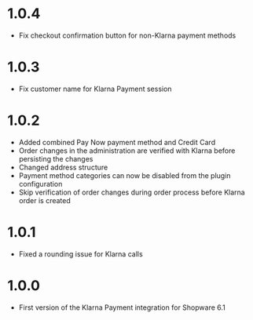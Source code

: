 # 1.0.4
- Fix checkout confirmation button for non-Klarna payment methods

# 1.0.3
- Fix customer name for Klarna Payment session

# 1.0.2
- Added combined Pay Now payment method and Credit Card
- Order changes in the administration are verified with Klarna before persisting the changes
- Changed address structure
- Payment method categories can now be disabled from the plugin configuration
- Skip verification of order changes during order process before Klarna order is created

# 1.0.1
- Fixed a rounding issue for Klarna calls

# 1.0.0
- First version of the Klarna Payment integration for Shopware 6.1
